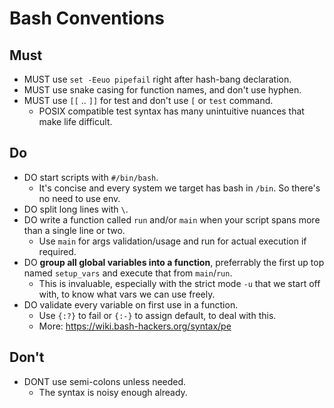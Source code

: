 # Bash Conventions

## Must

- MUST use `set -Eeuo pipefail` right after hash-bang declaration.
- MUST use snake casing for function names, and don't use hyphen.
- MUST use `[[` .. `]]` for test and don't use `[` or `test` command.
    - POSIX compatible test syntax has many unintuitive nuances that make life difficult.

## Do

- DO start scripts with `#/bin/bash`. 
    - It's concise and every system we target has bash in `/bin`. So there's no need to use env.
- DO split long lines with `\`.
- DO write a function called `run` and/or `main` when your script spans more than a single line or two.
  - Use `main` for args validation/usage and run for actual execution if required.
- DO __group all global variables into a function__, preferrably the first up top named `setup_vars` and
  execute that from `main`/`run`.
    - This is invaluable, especially with the strict mode `-u` that we start off with, to know what vars
      we can use freely.
- DO validate every variable on first use in a function.
     - Use `{:?}` to fail or `{:-}` to assign default, to deal with this. 
     - More: https://wiki.bash-hackers.org/syntax/pe

## Don't

- DONT use semi-colons unless needed. 
    - The syntax is noisy enough already.

